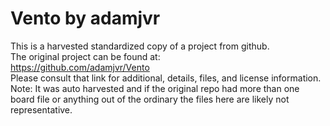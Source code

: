 
# Vento by adamjvr  
This is a harvested standardized copy of a project from github.  
The original project can be found at:  
https://github.com/adamjvr/Vento  
Please consult that link for additional, details, files, and license information.  
Note: It was auto harvested and if the original repo had more than one board file or anything out of the ordinary the files here are likely not representative.  
    